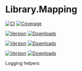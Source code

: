 # Library.Mapping

[![CI](https://github.com/PackSite/Library.Mapping/actions/workflows/CI.yml/badge.svg)](https://github.com/PackSite/Library.Logging/actions/workflows/CI.yml)
[![Coverage](https://codecov.io/gh/PackSite/Library.Logging/branch/main/graph/badge.svg?token=D0aORRMV78)](https://codecov.io/gh/PackSite/Library.Logging)

[![Version](https://img.shields.io/nuget/v/PackSite.Library.Logging.Abstractions.svg?label=Logging.Abstractions)](https://nuget.org/packages/PackSite.Library.Logging.Abstractions)
[![Downloads](https://img.shields.io/nuget/dt/PackSite.Library.Logging.Abstractions.svg?label=)](https://nuget.org/packages/PackSite.Library.Logging.Abstractions)

[![Version](https://img.shields.io/nuget/v/PackSite.Library.Logging.Microsoft.svg?label=Logging.Microsoft)](https://nuget.org/packages/PackSite.Library.Logging.Microsoft)
[![Downloads](https://img.shields.io/nuget/dt/PackSite.Library.Logging.Microsoft.svg?label=)](https://nuget.org/packages/PackSite.Library.Logging.Microsoft)

[![Version](https://img.shields.io/nuget/v/PackSite.Library.Logging.Serilog.svg?label=Logging.Serilog)](https://nuget.org/packages/PackSite.Library.Logging.Serilog)
[![Downloads](https://img.shields.io/nuget/dt/PackSite.Library.Logging.Serilog.svg?label=)](https://nuget.org/packages/PackSite.Library.Logging.Serilog)


Logging helpers
